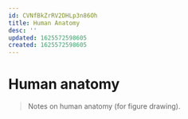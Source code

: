 ```yaml
---
id: CVNfBkZrRV2DHLp3n86Oh
title: Human Anatomy
desc: ''
updated: 1625572598605
created: 1625572598605
---
```


# Human anatomy

> Notes on human anatomy (for figure drawing).
